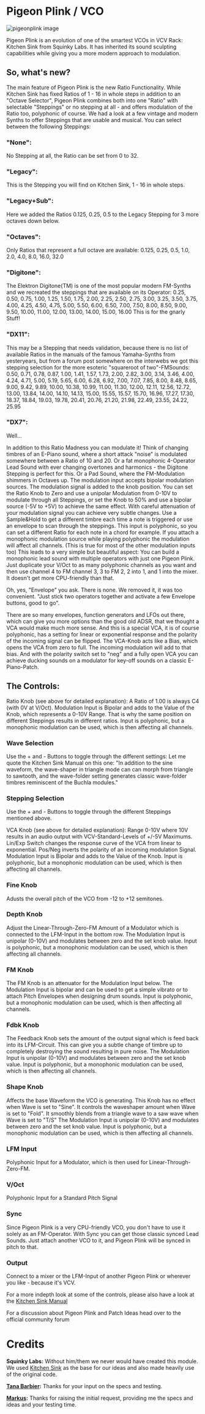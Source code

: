 # Pigeon Plink / VCO <a name="pigeonplink"></a>
![pigeonplink image](./pigeonplink.png)

Pigeon Plink is an evolution of one of the smartest VCOs in VCV Rack: Kitchen Sink from Squinky Labs. It has inherited its sound sculpting capabilities while giving you a more modern approach to modulation.

## So, what's new?

The main feature of Pigeon Plink is the new Ratio Functionality.
While Kitchen Sink has fixed Ratios of 1 - 16 in whole steps in addition to an "Octave Selector", Pigeon Plink combines both into one "Ratio" with selectable "Steppings" or no stepping at all - and offers modulation of the Ratio too, polyphonic of course.
We had a look at a few vintage and modern Synths to offer Steppings that are usable and musical. You can select between the following Steppings:

### "None":
No Stepping at all, the Ratio can be set from 0 to 32.

### "Legacy":
This is the Stepping you will find on Kitchen Sink, 1 - 16 in whole steps.

### "Legacy+Sub":
Here we added the Ratios 0.125, 0.25, 0.5 to the Legacy Stepping for 3 more octaves down below.

### "Octaves":
Only Ratios that represent a full octave are available: 0.125, 0.25, 0.5, 1.0, 2.0, 4.0, 8.0, 16.0, 32.0

### "Digitone":
The Elektron Digitone(TM) is one of the most popular modern FM-Synths and we recreated the steppings that are available on its Operator:
0.25, 0.50, 0.75, 1.00, 1.25, 1.50, 1.75, 2.00, 2.25, 2.50, 2.75, 3.00, 3.25, 3.50, 3.75, 4.00, 4.25, 4.50, 4.75, 5.00, 5.50, 6.00, 6.50, 7.00, 7.50, 8.00, 8.50, 9.00, 9.50, 10.00, 11.00, 12.00, 13.00, 14.00, 15.00, 16.00
This is for the gnarly Stuff!

### "DX11":
This may be a Stepping that needs validation, because there is no list of available Ratios in the manuals of the famous Yamaha-Synths from yesteryears, but from a forum post somewhere on the interwebs we got this stepping selection for the more esoteric "squareroot of two"-FMSounds:
0.50, 0.71, 0.78, 0.87, 1.00, 1.41, 1.57, 1.73, 2.00, 2.82, 3.00, 3.14, 3.46, 4.00, 4.24, 4.71, 5.00, 5.19, 5.65, 6.00, 6.28, 6.92, 7.00, 7.07, 7.85, 8.00, 8.48, 8.65, 9.00, 9.42, 9.89, 10.00, 10.38, 10.99, 11.00, 11.30, 12.00, 12.11, 12.56, 12.72, 13.00, 13.84, 14.00, 14.10, 14.13, 15.00, 15.55, 15.57, 15.70, 16.96, 17.27, 17.30, 18.37, 18.84, 19.03, 19.78, 20.41, 20.76, 21.20, 21.98, 22.49, 23.55, 24.22, 25.95

### "DX7":
Well...

In addition to this Ratio Madness you can modulate it!
Think of changing timbres of an E-Piano sound, where a short attack "noise" is modulated somewhere between a Ratio of 10 and 20. Or a fat monophonic 4-Operator Lead Sound with ever changing overtones and harmonics - the Digitone Stepping is perfect for this. Or a Pad Sound, where the FM-Modulation shimmers in Octaves up.
The modulation input accepts bipolar modulation sources. The modulation signal is added to the knob position. You can set the Ratio Knob to Zero and use a unipolar Modulation from 0-10V to modulate through all Steppings, or set the Knob to 50% and use a bipolar source (-5V to +5V) to achieve the same effect. With careful attenuation of your modulation signal you can achieve very subtle changes. Use a Sample&Hold to get a different timbre each time a note is triggered or use an envelope to scan through the steppings.
This input is polyphonic, so you can set a different Ratio for each note in a chord for example. If you attach a monophonic modulation source while playing polyphonic the modulation will affect all channels. (This is true for most of the other modulation inputs too)
This leads to a very simple but beautiful aspect: You can build a monophonic lead sound with multiple operators with just one Pigeon Plink. Just duplicate your V/Oct to as many polyphonic channels as you want and then use channel 4 to FM channel 3, 3 to FM 2, 2 into 1, and 1 into the mixer. It doesn't get more CPU-friendly than that.

Oh, yes, "Envelope" you ask. There is none. We removed it, it was too convenient.
"Just stick two operators together and activate a few Envelope buttons, good to go".

There are so many envelopes, function generators and LFOs out there, which can give you more options than the good old ADSR, that we thought a VCA would make much more sense. And this is a special VCA, it is of course polyphonic, has a setting for linear or exponential response and the polarity of the incoming signal can be flipped. The VCA-Knob acts like a Bias, which opens the VCA from zero to full. The incoming modulation will add to that bias. And with the polarity switch set to "neg" and a fully open VCA you can achieve ducking sounds on a modulator for key-off sounds on a classic E-Piano-Patch.

## The Controls:

Ratio Knob (see above for detailed explanation):
A Ratio of 1.00 is always C4 (with 0V at V/Oct).
Modulation Input is Bipolar and adds to the Value of the Knob, which represents a 0-10V Range. That is why the same position on different Steppings results in different ratios. Input is polyphonic, but a monophonic modulation can be used, which is then affecting all channels.

### Wave Selection
Use the + and - Buttons to toggle through the different settings:
Let me quote the Kitchen Sink Manual on this one:
"In addition to the sine waveform, the wave-shaper in triangle mode can can morph from triangle to sawtooth, and the wave-folder setting generates classic wave-folder timbres reminiscent of the Buchla modules."

### Stepping Selection
Use the + and - Buttons to toggle through the different Steppings mentioned above.

VCA Knob (see above for detailed explanation):
Range 0-10V where 10V results in an audio output with VCV-Standard-Levels of +/-5V Maximums.
Lin/Exp Switch changes the response curve of the VCA from linear to exponential.
Pos/Neg inverts the polarity of an incoming modulation Signal.
Modulation Input is Bipolar and adds to the Value of the Knob. Input is polyphonic, but a monophonic modulation can be used, which is then affecting all channels.

### Fine Knob
Adusts the overall pitch of the VCO from -12 to +12 semitones.

### Depth Knob
Adjust the Linear-Through-Zero-FM Amount of a Modulator which is connected to the LFM-Input in the bottom row.
The Modulation Input is unipolar (0-10V) and modulates between zero and the set knob value. Input is polyphonic, but a monophonic modulation can be used, which is then affecting all channels.

### FM Knob
The FM Knob is an attenuator for the Modulation Input below.
The Modulation Input is bipolar and can be used to get a simple vibrato or to attach Pitch Envelopes when designing drum sounds. Input is polyphonic, but a monophonic modulation can be used, which is then affecting all channels.

### Fdbk Knob
The Feedback Knob sets the amount of the output signal which is feed back into its LFM-Circuit. This can give you a subtle change of timbre up to completely destroying the sound resulting in pure noise.
The Modulation Input is unipolar (0-10V) and modulates between zero and the set knob value. Input is polyphonic, but a monophonic modulation can be used, which is then affecting all channels.

### Shape Knob
Affects the base Waveform the VCO is generating.
This Knob has no effect when Wave is set to "Sine".
It controls the waveshaper amount when Wave is set to "Fold".
It smoothly blends from a triangle wave to a saw wave when Wave is set to "T/S"
The Modulation Input is unipolar (0-10V) and modulates between zero and the set knob value. Input is polyphonic, but a monophonic modulation can be used, which is then affecting all channels.

### LFM Input
Polyphonic Input for a Modulator, which is then used for Linear-Through-Zero-FM.

### V/Oct
Polyphonic Input for a Standard Pitch Signal

### Sync
Since Pigeon Plink is a very CPU-friendly VCO, you don't have to use it solely as an FM-Operator. With Sync you can get those classic synced Lead Sounds. Just attach another VCO to it, and Pigeon Plink will be synced in pitch to that.

### Output
Connect to a mixer or the LFM-Input of another Pigeon Plink or wherever you like - because it's VCV.

For a more indepth look at some of the controls, please also have a look at the [Kitchen Sink Manual](https://github.com/kockie69/SquinkyVCV-main/blob/master/docs/kitchen-sink.md)

For a discussion about Pigeon Plink and Patch Ideas head over to the official community forum

# Credits
**Squinky Labs:** Without him/them we never would have created this module. We used [Kitchen Sink](https://github.com/kockie69/SquinkyVCV-main/blob/master/docs/kitchen-sink.md) as the base for our ideas and also made heavily use of the original code.

**[Tana Barbier](https://community.vcvrack.com/u/tanabarbier/summary):** Thanks for your input on the specs and testing.

**[Markus](https://community.vcvrack.com/u/mosphaere/summary):** Thanks for raising the initial request, providing me the specs and ideas and your testing time.
